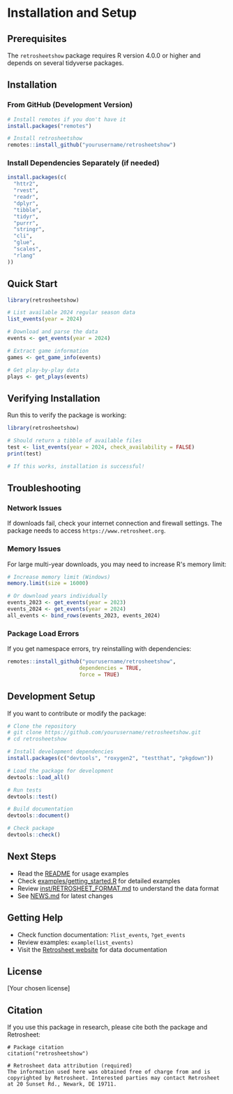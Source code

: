 # Installation and Setup

## Prerequisites

The `retrosheetshow` package requires R version 4.0.0 or higher and depends on several tidyverse packages.

## Installation

### From GitHub (Development Version)

```r
# Install remotes if you don't have it
install.packages("remotes")

# Install retrosheetshow
remotes::install_github("yourusername/retrosheetshow")
```

### Install Dependencies Separately (if needed)

```r
install.packages(c(
  "httr2",
  "rvest", 
  "readr",
  "dplyr",
  "tibble",
  "tidyr",
  "purrr",
  "stringr",
  "cli",
  "glue",
  "scales",
  "rlang"
))
```

## Quick Start

```r
library(retrosheetshow)

# List available 2024 regular season data
list_events(year = 2024)

# Download and parse the data
events <- get_events(year = 2024)

# Extract game information
games <- get_game_info(events)

# Get play-by-play data
plays <- get_plays(events)
```

## Verifying Installation

Run this to verify the package is working:

```r
library(retrosheetshow)

# Should return a tibble of available files
test <- list_events(year = 2024, check_availability = FALSE)
print(test)

# If this works, installation is successful!
```

## Troubleshooting

### Network Issues

If downloads fail, check your internet connection and firewall settings. The package needs to access `https://www.retrosheet.org`.

### Memory Issues

For large multi-year downloads, you may need to increase R's memory limit:

```r
# Increase memory limit (Windows)
memory.limit(size = 16000)

# Or download years individually
events_2023 <- get_events(year = 2023)
events_2024 <- get_events(year = 2024)
all_events <- bind_rows(events_2023, events_2024)
```

### Package Load Errors

If you get namespace errors, try reinstalling with dependencies:

```r
remotes::install_github("yourusername/retrosheetshow", 
                       dependencies = TRUE,
                       force = TRUE)
```

## Development Setup

If you want to contribute or modify the package:

```r
# Clone the repository
# git clone https://github.com/yourusername/retrosheetshow.git
# cd retrosheetshow

# Install development dependencies
install.packages(c("devtools", "roxygen2", "testthat", "pkgdown"))

# Load the package for development
devtools::load_all()

# Run tests
devtools::test()

# Build documentation
devtools::document()

# Check package
devtools::check()
```

## Next Steps

- Read the [README](README.md) for usage examples
- Check [examples/getting_started.R](examples/getting_started.R) for detailed examples
- Review [inst/RETROSHEET_FORMAT.md](inst/RETROSHEET_FORMAT.md) to understand the data format
- See [NEWS.md](NEWS.md) for latest changes

## Getting Help

- Check function documentation: `?list_events`, `?get_events`
- Review examples: `example(list_events)`
- Visit the [Retrosheet website](https://www.retrosheet.org) for data documentation

## License

[Your chosen license]

## Citation

If you use this package in research, please cite both the package and Retrosheet:

```
# Package citation
citation("retrosheetshow")

# Retrosheet data attribution (required)
The information used here was obtained free of charge from and is 
copyrighted by Retrosheet. Interested parties may contact Retrosheet 
at 20 Sunset Rd., Newark, DE 19711.
```

